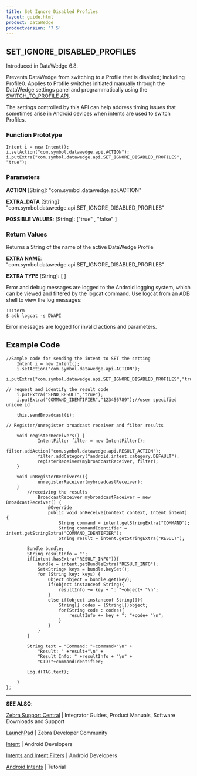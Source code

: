 ```yaml
---
title: Set Ignore Disabled Profiles 
layout: guide.html
product: DataWedge
productversion: '7.5'
---
```


## SET_IGNORE_DISABLED_PROFILES 

Introduced in DataWedge 6.8. 

Prevents DataWedge from switching to a Profile that is disabled; including Profile0. Applies to Profile switches initiated manually through the DataWedge settings panel and programmatically using the [SWITCH_TO_PROFILE API](../switchtoprofile). 

The settings controlled by this API can help address timing issues that sometimes arise in Android devices when intents are used to switch Profiles. 

<!-- 
For example, if an application sends a "SWITCH_TO_PROFILE" intent early in an app's activity life cycle but DataWedge detects the activity change later and cause another Profile switch which could load a different Profile to what application already switched. 

Enabling this setting and disabling the Profile which would load when the application comes to foreground in regular Profile switch, would help to avoid such situations. Alternative solutions to alleviate such timing issues are one of the following: 1. Check if the activity is in the foreground prior to switching Profiles, 2. Register for notifications to determine whether the appropriate Profile switch took place.


This API prevents that switch and continues to use the current Profile.
-->
### Function Prototype

	Intent i = new Intent();
	i.setAction("com.symbol.datawedge.api.ACTION");
	i.putExtra("com.symbol.datawedge.api.SET_IGNORE_DISABLED_PROFILES", "true");


### Parameters

**ACTION** [String]: "com.symbol.datawedge.api.ACTION"

**EXTRA_DATA** [String]: "com.symbol.datawedge.api.SET_IGNORE_DISABLED_PROFILES"

**POSSIBLE VALUES**: [String]: ["true" , "false" ]
 

### Return Values
Returns a String of the name of the active DataWedge Profile

**EXTRA NAME**: "com.symbol.datawedge.api.SET_IGNORE_DISABLED_PROFILES" 

**EXTRA TYPE** [String]: [ ]

Error and debug messages are logged to the Android logging system, which can be viewed and filtered by the logcat command. Use logcat from an ADB shell to view the log messages:

	:::term
	$ adb logcat -s DWAPI

Error messages are logged for invalid actions and parameters.

## Example Code

	//Sample code for sending the intent to SET the setting
		Intent i = new Intent();
		i.setAction("com.symbol.datawedge.api.ACTION");
		i.putExtra("com.symbol.datawedge.api.SET_IGNORE_DISABLED_PROFILES","true");

	// request and identify the result code
		i.putExtra("SEND_RESULT","true");
		i.putExtra("COMMAND_IDENTIFIER","123456789");//user specified unique id

		this.sendBroadcast(i);

	// Register/unregister broadcast receiver and filter results

		void registerReceivers() {
		        IntentFilter filter = new IntentFilter();
		        filter.addAction("com.symbol.datawedge.api.RESULT_ACTION");
		        filter.addCategory("android.intent.category.DEFAULT");
		        registerReceiver(mybroadcastReceiver, filter);
		}

		void unRegisterReceivers(){
		        unregisterReceiver(mybroadcastReceiver);
		}
			//receiving the results
				BroadcastReceiver mybroadcastReceiver = new BroadcastReceiver() {
				    @Override
			    	public void onReceive(Context context, Intent intent) {
			        	String command = intent.getStringExtra("COMMAND");
			        	String commandIdentifier = intent.getStringExtra("COMMAND_IDENTIFIER");
			        	String result = intent.getStringExtra("RESULT");

	        Bundle bundle;
	        String resultInfo = "";
	        if(intent.hasExtra("RESULT_INFO")){
	            bundle = intent.getBundleExtra("RESULT_INFO");
	            Set<String> keys = bundle.keySet();
	            for (String key: keys) {
	                Object object = bundle.get(key);
	                if(object instanceof String){
	                    resultInfo += key + ": "+object+ "\n";
	                }
	                else if(object instanceof String[]){
	                    String[] codes = (String[])object;
	                    for(String code : codes){
	                        resultInfo += key + ": "+code+ "\n";
                    	}
                	}
            	}
        	}

        	String text = "Command: "+command+"\n" +
                "Result: " +result+"\n" +
                "Result Info: " +resultInfo + "\n" +
                "CID:"+commandIdentifier;

       		Log.d(TAG,text);

    	}
	};


------

**SEE ALSO**:

[Zebra Support Central](https://www.zebra.com/us/en/support-downloads.html) | Integrator Guides, Product Manuals, Software Downloads and Support

[LaunchPad](https://developer.zebra.com/welcome) | Zebra Developer Community

[Intent](https://developer.android.com/reference/android/content/Intent.html) | Android Developers

[Intents and Intent Filters](http://developer.android.com/guide/components/intents-filters.html) | Android Developers

[Android Intents](http://www.vogella.com/tutorials/AndroidIntent/article.html) | Tutorial
